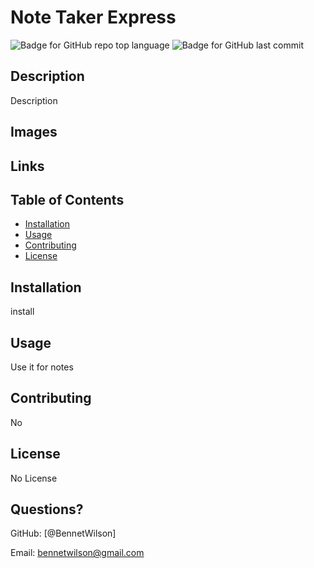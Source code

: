 # Note Taker Express
  ![Badge for GitHub repo top language](https://img.shields.io/github/languages/top/BennetWilson/note-taker?style=flat&logo=appveyor) ![Badge for GitHub last commit](https://img.shields.io/github/last-commit/BennetWilson/note-taker?style=flat&logo=appveyor)
  

  
  
  ## Description 
  
  Description


  ## Images



  ## Links
  
  ## Table of Contents
  * [Installation](#installation)
  * [Usage](#usage)
  * [Contributing](#contributing)
  * [License](#license)
  
  ## Installation
  
  
  
  install
  
  ## Usage 
  
  
  
  Use it for notes
  
  ## Contributing
  
  
  
  No
  
  ## License

No License
  
  
  
  
  ## Questions?
 
  GitHub: [@BennetWilson]
  
  Email: bennetwilson@gmail.com
  